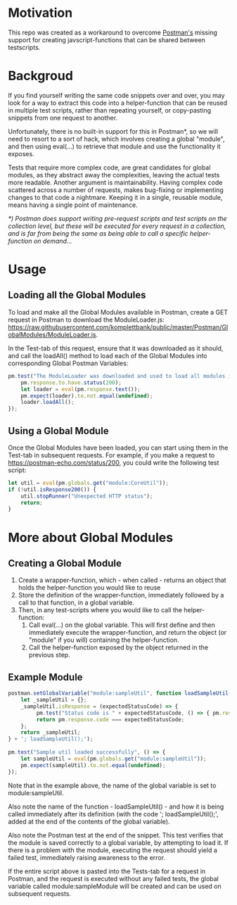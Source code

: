 # Motivation

This repo was created as a workaround to overcome [Postman's](https://www.postman.com/) missing support for creating javscript-functions that can be shared between testscripts.

# Backgroud

If you find yourself writing the same code snippets over and over, you may look for a way to extract this code into a helper-function that can be reused in multiple test scripts, rather than repeating yourself, or copy-pasting snippets from one request to another.

Unfortunately, there is no built-in support for this in Postman*, so we will need to resort to a sort of hack, which involves creating a global "module", and then using eval(...) to retrieve that module and use the functionality it exposes.

Tests that require more complex code, are great candidates for global modules, as they abstract away the complexities, leaving the actual tests more readable. Another argument is maintainability. Having complex code scattered across a number of requests, makes bug-fixing or implementing changes to that code a nightmare. Keeping it in a single, reusable module, means having a single point of maintenance.

_*) Postman does support writing pre-request scripts and test scripts on the collection level, but these will be executed for every request in a collection, and is far from being the same as being able to call a specific helper-function on demand..._

# Usage

## Loading all the Global Modules

To load and make all the Global Modules available in Postman, create a GET request in Postman to download the ModuleLoader.js: https://raw.githubusercontent.com/komplettbank/public/master/Postman/GlobalModules/ModuleLoader.js. 

In the Test-tab of this request, ensure that it was downloaded as it should, and call the loadAll() method to load each of the Global Modules into corresponding Global Postman Variables:
```javascript
pm.test("The ModuleLoader was downloaded and used to load all modules into global variables", () => { 
    pm.response.to.have.status(200);
    let loader = eval(pm.response.text());
    pm.expect(loader).to.not.equal(undefined);
    loader.loadAll();
});
```

## Using a Global Module
Once the Global Modules have been loaded, you can start using them in the Test-tab in subsequent requests. For example, if you make a request to https://postman-echo.com/status/200, you could write the following test script:

```javascript
let util = eval(pm.globals.get("module:CoreUtil"));
if (!util.isResponse200()) {
    util.stopRunner("Unexpected HTTP status");
    return;
}
```

# More about Global Modules

## Creating a Global Module

1. Create a wrapper-function, which - when called - returns an object that holds the helper-function you would like to reuse
2. Store the definition of the wrapper-function, immediately followed by a call to that function, in a global variable.
3. Then, in any test-scripts where you would like to call the helper-function:
   1. Call eval(...) on the global variable. This will first define and then immediately execute the wrapper-function, and return the object (or "module" if you will) containing the helper-function.
   2. Call the helper-function exposed by the object returned in the previous step. 

## Example Module
```javascript
postman.setGlobalVariable("module:sampleUtil", function loadSampleUtil() {
    let _sampleUtil = {};
    _sampleUtil.isResponse = (expectedStatusCode) => {
         pm.test("Status code is " + expectedStatusCode, () => { pm.response.to.have.status(expectedStatusCode); });
         return pm.response.code === expectedStatusCode;
    };
    return _sampleUtil;
} + '; loadSampleUtil();');
 
pm.test("Sample util loaded successfully", () => {
    let sampleUtil = eval(pm.globals.get("module:sampleUtil"));
    pm.expect(sampleUtil).to.not.equal(undefined);
});
```
Note that in the example above, the name of the global variable is set to module:sampleUtil.

Also note the name of the function - loadSampleUtil() - and how it is being called immediately after its definition (with the code '; loadSampleUtil();', added at the end of the contents of the global variable).

Also note the Postman test at the end of the snippet. This test verifies that the module is saved correctly to a global variable, by attempting to load it. If there is a problem with the module, executing the request should yield a failed test, immediately raising awareness to the error.

If the entire script above is pasted into the Tests-tab for a request in Postman, and the request is executed without any failed tests, the global variable called module:sampleModule will be created and can be used on subsequent requests.
